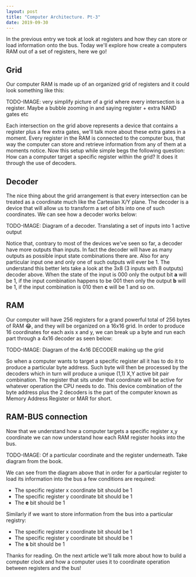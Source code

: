```yaml
---
layout: post
title: "Computer Architecture. Pt-3"
date: 2019-09-30
---
```


In the previous entry we took at look at registers and how they can store or load information onto the bus. Today we'll explore how create a computers RAM out of a set of registers, here we go!

## Grid
Our computer RAM is made up of an organized grid of registers and it could look something like this:

TODO-IMAGE: very simplify picture of a grid where every intersection is a register. Maybe a bubble zooming in and saying register + extra NAND gates etc

Each intersection on the grid above represents a device that contains a register plus a few extra gates, we'll talk more about these extra gates in a moment. Every register in the RAM is connected to the computer bus, that way the computer can store and retrieve information from any of them at a moments notice. Now this setup while simple begs the following question: How can a computer target a specific register within the grid? It does it through the use of decoders.

## Decoder
The nice thing about the grid arrangement is that every intersection can be treated as a coordinate much like the Cartesian X/Y plane. The decoder is a device that will allow us to transform a set of bits into one of such coordinates. We can see how a decoder works below:

TODO-IMAGE: Diagram of a decoder. Translating a set of inputs into 1 active output

Notice that, contrary to most of the devices we've seen so far, a decoder have more outputs than inputs. In fact the decoder will have as many outputs as possible input state combinations there are. Also for any particular input one and only one of such outputs will ever be 1. The understand this better lets take a look at the 3x8 (3 inputs with 8 outputs) decoder above. When the state of the input is 000 only the output bit **a** will be 1, if the input combination happens to be 001 then only the output **b** will be 1, if the input combination is 010 then **c** will be 1 and so on.

## RAM
Our computer will have 256 registers for a grand powerful total of 256 bytes of RAM 😂, and they will be organized on a 16x16 grid. In order to produce 16 coordinates for each axis x and y, we can break up a byte and run each part through a 4x16 decoder as seen below:

TODO-IMAGE: Diagram of the 4x16 DECODER making up the grid

So when a computer wants to target a specific register all it has to do it to produce a particular byte address. Such byte will then be processed by the decoders which in turn will produce a unique (1,1) X,Y active bit pair combination. The register that sits under that coordinate will be active for whatever operation the CPU needs to do. This device combination of the byte address plus the 2 decoders is the part of the computer known as Memory Address Register or MAR for short.

## RAM-BUS connection
Now that we understand how a computer targets a specific register x,y coordinate we can now understand how each RAM register hooks into the bus.

TODO-IMAGE: Of a particular coordinate and the register underneath. Take diagram from the book.

We can see from the diagram above that in order for a particular register to load its information into the bus a few conditions are required:
- The specific register x coordinate bit should be 1
- The specific register y coordinate bit should be 1
- The **e** bit should be 1

Similarly if we want to store information from the bus into a particular registry:
- The specific register x coordinate bit should be 1
- The specific register y coordinate bit should be 1
- The **s** bit should be 1

Thanks for reading. On the next article we'll talk more about how to build a computer clock and how a computer uses it to coordinate operation between registers and the bus!



